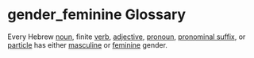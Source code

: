 # gender_feminine Glossary
Every Hebrew [noun](https://git.door43.org/Door43/en-uhg/src/master/content/noun/02.md), finite [verb](https://git.door43.org/Door43/en-uhg/src/master/content/verb/02.md), [adjective](https://git.door43.org/Door43/en-uhg/src/master/content/adjective/02.md), [pronoun](https://git.door43.org/Door43/en-uhg/src/master/content/pronoun/01.md), [pronominal suffix](https://git.door43.org/Door43/en-uhg/src/master/content/suffix_pronominal/02.md), or [particle](https://git.door43.org/Door43/en-uhg/src/master/content/particle/01.md) has either [masculine](https://git.door43.org/Door43/en-uhg/src/master/content/gender_masculine/02.md) or [feminine](https://git.door43.org/Door43/en-uhg/src/master/content/gender_feminine/02.md) gender.
